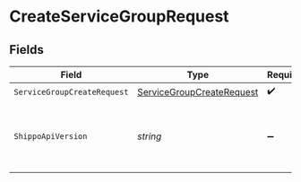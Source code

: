 # CreateServiceGroupRequest


## Fields

| Field                                                                             | Type                                                                              | Required                                                                          | Description                                                                       | Example                                                                           |
| --------------------------------------------------------------------------------- | --------------------------------------------------------------------------------- | --------------------------------------------------------------------------------- | --------------------------------------------------------------------------------- | --------------------------------------------------------------------------------- |
| `ServiceGroupCreateRequest`                                                       | [ServiceGroupCreateRequest](../../Models/Components/ServiceGroupCreateRequest.md) | :heavy_check_mark:                                                                | N/A                                                                               |                                                                                   |
| `ShippoApiVersion`                                                                | *string*                                                                          | :heavy_minus_sign:                                                                | String used to pick a non-default API version to use                              | 2018-02-08                                                                        |